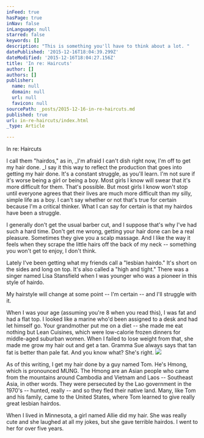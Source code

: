```yaml
---
inFeed: true
hasPage: true
inNav: false
inLanguage: null
starred: false
keywords: []
description: "This is something you'll have to think about a lot. "
datePublished: '2015-12-16T18:04:39.299Z'
dateModified: '2015-12-16T18:04:27.156Z'
title: 'In re: Haircuts'
author: []
authors: []
publisher:
  name: null
  domain: null
  url: null
  favicon: null
sourcePath: _posts/2015-12-16-in-re-haircuts.md
published: true
url: in-re-haircuts/index.html
_type: Article

---
```

In re: Haircuts

I call them "hairdos," as in, _I'm afraid I can't dish right now, I'm off to get my hair done. _I
say it this way to reflect the production that goes into getting my hair done.
It's a constant struggle, as you'll learn. I'm not sure if it's worse being a
girl or being a boy. Most girls I know will swear that it's more difficult for
them. That's possible. But most girls I know won't stop until everyone agrees
that their lives are much more difficult than my silly, simple life as a boy. I
can't say whether or not that's true for certain because I'm a critical
thinker. What I can say for certain is that my hairdos have been a struggle. 

I generally don't get
the usual barber cut, and I suppose that's why I've had such a hard time. Don't
get me wrong, getting your hair done can be a real pleasure. Sometimes they
give you a scalp massage. And I like the way it feels when they scrape the
little hairs off the back of my neck -- something you won't get to enjoy, I
don't think. 

Lately I've been getting
what my friends call a "lesbian hairdo." It's short on the sides and long on
top. It's also called a "high and tight." There was a singer named Lisa
Stansfield when I was younger who was a pioneer in this style of hairdo. 

My hairstyle will change
at some point -- I'm certain -- and I'll struggle with it. 

When I was your age
(assuming you're 8 when you read this), I was fat and had a flat top. I looked
like a marine who'd been assigned to a desk and had let himself go. Your
grandmother put me on a diet -- she made me eat nothing but Lean Cuisines, which
were low-calorie frozen dinners for middle-aged suburban women. When I failed
to lose weight from that, she made me grow my hair out and get a tan. Gramma
Sue always says that tan fat is better than pale fat. And you know what? She's
right. ![](https://the-grid-user-content.s3-us-west-2.amazonaws.com/9eb80ac1-5976-4bbc-a51a-ba79b8e1f120.jpg)

As of this writing, I
get my hair done by a guy named Tom. He's Hmong, which is pronounced MUNG. The
Hmong are an Asian people who came from the mountains around Cambodia and
Vietnam and Laos -- Southeast Asia, in other words. They were persecuted by the
Lao government in the 1970's -- hunted, really -- and so they fled their native
land. Many, like Tom and his family, came to the United States, where Tom
learned to give really great lesbian hairdos. 

When I lived in
Minnesota, a girl named Allie did my hair. She was really cute and she laughed
at all my jokes, but she gave terrible hairdos. I went to her for over five
years.